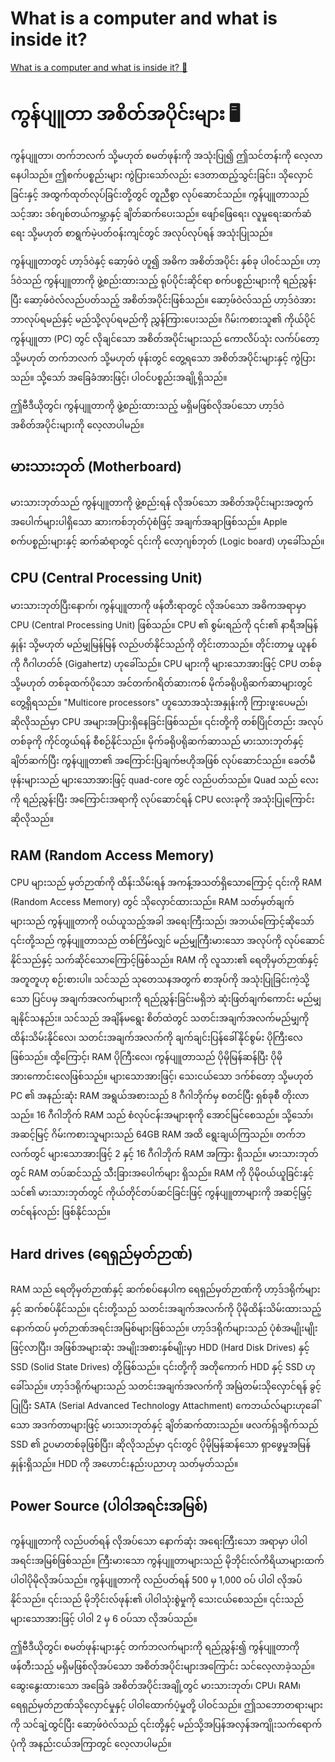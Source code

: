 # What is a computer and what is inside it?

[What is a computer and what is inside it? 🔗](https://www.coursera.org/learn/introduction-to-computers-and-operating-systems-and-security/lecture/390nf/what-is-a-computer-and-what-is-inside-it)

# ကွန်ပျူတာ အစိတ်အပိုင်းများ 🖥️

ကွန်ပျူတာ၊ တက်ဘလက် သို့မဟုတ် စမတ်ဖုန်းကို အသုံးပြု၍ ဤသင်တန်းကို လေ့လာနေပါသည်။ ဤစက်ပစ္စည်းများ ကွဲပြားသော်လည်း ဒေတာထည့်သွင်းခြင်း၊ သိုလှောင်ခြင်းနှင့် အထွက်ထုတ်လုပ်ခြင်းတို့တွင် တူညီစွာ လုပ်ဆောင်သည်။ ကွန်ပျူတာသည် သင့်အား ဒစ်ဂျစ်တယ်ကမ္ဘာနှင့် ချိတ်ဆက်ပေးသည်။ ဖျော်ဖြေရေး၊ လူမှုရေးဆက်ဆံရေး သို့မဟုတ် စာရွက်မဲ့ပတ်ဝန်းကျင်တွင် အလုပ်လုပ်ရန် အသုံးပြုသည်။

ကွန်ပျူတာတွင် ဟာ့ဒ်ဝဲနှင့် ဆော့ဖ်ဝဲ ဟူ၍ အဓိက အစိတ်အပိုင်း နှစ်ခု ပါဝင်သည်။ ဟာ့ဒ်ဝဲသည် ကွန်ပျူတာကို ဖွဲ့စည်းထားသည့် ရုပ်ပိုင်းဆိုင်ရာ စက်ပစ္စည်းများကို ရည်ညွှန်းပြီး ဆော့ဖ်ဝဲလ်လည်ပတ်သည့် အစိတ်အပိုင်းဖြစ်သည်။ ဆော့ဖ်ဝဲလ်သည် ဟာ့ဒ်ဝဲအား ဘာလုပ်ရမည်နှင့် မည်သို့လုပ်ရမည်ကို ညွှန်ကြားပေးသည်။ ဂိမ်းကစားသူ၏ ကိုယ်ပိုင်ကွန်ပျူတာ (PC) တွင် လိုချင်သော အစိတ်အပိုင်းများသည် ကောလိပ်သုံး လက်ပ်တော့ သို့မဟုတ် တက်ဘလက် သို့မဟုတ် ဖုန်းတွင် တွေ့ရသော အစိတ်အပိုင်းများနှင့် ကွဲပြားသည်။ သို့သော် အခြေခံအားဖြင့်၊ ပါဝင်ပစ္စည်းအချို့ရှိသည်။

ဤဗီဒီယိုတွင်၊ ကွန်ပျူတာကို ဖွဲ့စည်းထားသည့် မရှိမဖြစ်လိုအပ်သော ဟာ့ဒ်ဝဲ အစိတ်အပိုင်းများကို လေ့လာပါမည်။

## မားသားဘုတ် (Motherboard) ️

မားသားဘုတ်သည် ကွန်ပျူတာကို ဖွဲ့စည်းရန် လိုအပ်သော အစိတ်အပိုင်းများအတွက် အပေါက်များပါရှိသော ဆားကစ်ဘုတ်ပုံစံဖြင့် အချက်အချာဖြစ်သည်။ Apple စက်ပစ္စည်းများနှင့် ဆက်ဆံရာတွင် ၎င်းကို လော့ဂျစ်ဘုတ် (Logic board) ဟုခေါ်သည်။

## CPU (Central Processing Unit) ️

မားသားဘုတ်ပြီးနောက်၊ ကွန်ပျူတာကို ဖန်တီးရာတွင် လိုအပ်သော အဓိကအရာမှာ CPU (Central Processing Unit) ဖြစ်သည်။ CPU ၏ စွမ်းရည်ကို ၎င်း၏ နာရီအမြန်နှုန်း သို့မဟုတ် မည်မျှမြန်မြန် လည်ပတ်နိုင်သည်ကို တိုင်းတာသည်။ တိုင်းတာမှု ယူနစ်ကို ဂီဂါဟတ်ဇ် (Gigahertz) ဟုခေါ်သည်။ CPU များကို များသောအားဖြင့် CPU တစ်ခု သို့မဟုတ် တစ်ခုထက်ပိုသော အင်တက်ဂရိတ်ဆားကစ် မိုက်ခရိုပရိုဆက်ဆာများတွင် တွေ့ရှိရသည်။ "Multicore processors" ဟူသောအသုံးအနှုန်းကို ကြားဖူးပေမည်၊ ဆိုလိုသည်မှာ CPU အများအပြားရှိနေခြင်းဖြစ်သည်။ ၎င်းတို့ကို တစ်ပြိုင်တည်း အလုပ်တစ်ခုကို ကိုင်တွယ်ရန် စီစဉ်နိုင်သည်။ မိုက်ခရိုပရိုဆက်ဆာသည် မားသားဘုတ်နှင့် ချိတ်ဆက်ပြီး ကွန်ပျူတာ၏ အကြောင်းပြချက်ဗဟိုအဖြစ် လုပ်ဆောင်သည်။ ခေတ်မီဖုန်းများသည် များသောအားဖြင့် quad-core တွင် လည်ပတ်သည်။ Quad သည် လေးကို ရည်ညွှန်းပြီး အကြောင်းအရာကို လုပ်ဆောင်ရန် CPU လေးခုကို အသုံးပြုကြောင်း ဆိုလိုသည်။

## RAM (Random Access Memory) ️

CPU များသည် မှတ်ဉာဏ်ကို ထိန်းသိမ်းရန် အကန့်အသတ်ရှိသောကြောင့် ၎င်းကို RAM (Random Access Memory) တွင် သိုလှောင်ထားသည်။ RAM သတ်မှတ်ချက်များသည် ကွန်ပျူတာကို ဝယ်ယူသည့်အခါ အရေးကြီးသည်၊ အဘယ်ကြောင့်ဆိုသော် ၎င်းတို့သည် ကွန်ပျူတာသည် တစ်ကြိမ်လျှင် မည်မျှကြီးမားသော အလုပ်ကို လုပ်ဆောင်နိုင်သည်နှင့် သက်ဆိုင်သောကြောင့်ဖြစ်သည်။ RAM ကို လူသား၏ ရေတိုမှတ်ဉာဏ်နှင့် အတူတူဟု စဉ်းစားပါ။ သင်သည် သုတေသနအတွက် စာအုပ်ကို အသုံးပြုခြင်းကဲ့သို့သော ပြင်ပမှ အချက်အလက်များကို ရည်ညွှန်းခြင်းမရှိဘဲ ဆုံးဖြတ်ချက်ကောင်း မည်မျှချနိုင်သနည်း။ သင်သည် အချိန်မရွေး စိတ်ထဲတွင် သတင်းအချက်အလက်မည်မျှကို ထိန်းသိမ်းနိုင်လေ၊ သတင်းအချက်အလက်ကို ချက်ချင်းပြန်ခေါ်နိုင်စွမ်း ပိုကြီးလေဖြစ်သည်။ ထို့ကြောင့်၊ RAM ပိုကြီးလေ၊ ကွန်ပျူတာသည် ပိုမိုမြန်ဆန်ပြီး ပိုမိုအားကောင်းလေဖြစ်သည်။ များသောအားဖြင့်၊ သေးငယ်သော ဒက်စ်တော့ သို့မဟုတ် PC ၏ အနည်းဆုံး RAM အရွယ်အစားသည် 8 ဂီဂါဘိုက်မှ စတင်ပြီး ရှစ်ခုစီ တိုးလာသည်။ 16 ဂီဂါဘိုက် RAM သည် စံလုပ်ငန်းအများစုကို အောင်မြင်စေသည်။ သို့သော်၊ အဆင့်မြင့် ဂိမ်းကစားသူများသည် 64GB RAM အထိ ရွေးချယ်ကြသည်။ တက်ဘလက်တွင် များသောအားဖြင့် 2 နှင့် 16 ဂီဂါဘိုက် RAM အကြား ရှိသည်။ မားသားဘုတ်တွင် RAM တပ်ဆင်သည့် သီးခြားအပေါက်များ ရှိသည်။ RAM ကို ပိုမိုဝယ်ယူခြင်းနှင့် သင်၏ မားသားဘုတ်တွင် ကိုယ်တိုင်တပ်ဆင်ခြင်းဖြင့် ကွန်ပျူတာများကို အဆင့်မြှင့်တင်ရန်လည်း ဖြစ်နိုင်သည်။

## Hard drives (ရေရှည်မှတ်ဉာဏ်) ️

RAM သည် ရေတိုမှတ်ဉာဏ်နှင့် ဆက်စပ်နေပါက ရေရှည်မှတ်ဉာဏ်ကို ဟာ့ဒ်ဒရိုက်များနှင့် ဆက်စပ်နိုင်သည်။ ၎င်းတို့သည် သတင်းအချက်အလက်ကို ပိုမိုထိန်းသိမ်းထားသည့် နောက်ထပ် မှတ်ဉာဏ်အရင်းအမြစ်များဖြစ်သည်။ ဟာ့ဒ်ဒရိုက်များသည် ပုံစံအမျိုးမျိုးဖြင့်လာပြီး၊ အဖြစ်အများဆုံး အမျိုးအစားနှစ်မျိုးမှာ HDD (Hard Disk Drives) နှင့် SSD (Solid State Drives) တို့ဖြစ်သည်။ ၎င်းတို့ကို အတိုကောက် HDD နှင့် SSD ဟုခေါ်သည်။ ဟာ့ဒ်ဒရိုက်များသည် သတင်းအချက်အလက်ကို အမြဲတမ်းသိုလှောင်ရန် ခွင့်ပြုပြီး SATA (Serial Advanced Technology Attachment) ကေဘယ်လ်များဟုခေါ်သော အဒက်တာများဖြင့် မားသားဘုတ်နှင့် ချိတ်ဆက်ထားသည်။ ဖလက်ရှ်ဒရိုက်သည် SSD ၏ ဥပမာတစ်ခုဖြစ်ပြီး၊ ဆိုလိုသည်မှာ ၎င်းတွင် ပိုမိုမြန်ဆန်သော ရှာဖွေမှုအမြန်နှုန်းရှိသည်။ HDD ကို အဟောင်းနည်းပညာဟု သတ်မှတ်သည်။

## Power Source (ပါဝါအရင်းအမြစ်) ️

ကွန်ပျူတာကို လည်ပတ်ရန် လိုအပ်သော နောက်ဆုံး အရေးကြီးသော အရာမှာ ပါဝါအရင်းအမြစ်ဖြစ်သည်။ ကြီးမားသော ကွန်ပျူတာများသည် မိုဘိုင်းလ်ကိရိယာများထက် ပါဝါပိုမိုလိုအပ်သည်။ ကွန်ပျူတာကို လည်ပတ်ရန် 500 မှ 1,000 ဝပ် ပါဝါ လိုအပ်နိုင်သည်။ ၎င်းသည် မိုဘိုင်းလ်ဖုန်း၏ ပါဝါသုံးစွဲမှုကို သေးငယ်စေသည်။ ၎င်းသည် များသောအားဖြင့် ပါဝါ 2 မှ 6 ဝပ်သာ လိုအပ်သည်။

ဤဗီဒီယိုတွင်၊ စမတ်ဖုန်းများနှင့် တက်ဘလက်များကို ရည်ညွှန်း၍ ကွန်ပျူတာကို ဖန်တီးသည့် မရှိမဖြစ်လိုအပ်သော အစိတ်အပိုင်းများအကြောင်း သင်လေ့လာခဲ့သည်။ ဆွေးနွေးထားသော အခြေခံ အစိတ်အပိုင်းအချို့တွင် မားသားဘုတ်၊ CPU၊ RAM၊ ရေရှည်မှတ်ဉာဏ်သိုလှောင်မှုနှင့် ပါဝါထောက်ပံ့မှုတို့ ပါဝင်သည်။ ဤသဘောတရားများကို သင်ချဲ့ထွင်ပြီး ဆော့ဖ်ဝဲလ်သည် ၎င်းတို့နှင့် မည်သို့အပြန်အလှန်အကျိုးသက်ရောက်ပုံကို အနည်းငယ်အကြာတွင် လေ့လာပါမည်။
